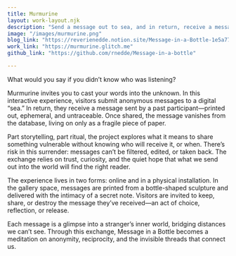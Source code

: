 ```yaml
---
title: Murmurine
layout: work-layout.njk
description: "Send a message out to sea, and in return, receive a message left behind by a previous sender. "
image: "/images/murmurine.png"
blog_link: "https://reverienedde.notion.site/Message-in-a-Bottle-1e5a77ce693b806a833fe46a9393756d?pvs=4"
work_link: "https://murmurine.glitch.me"
github_link: "https://github.com/rnedde/Message-in-a-bottle"

---
```


What would you say if you didn’t know who was listening?

Murmurine invites you to cast your words into the unknown. In this interactive experience, visitors submit anonymous messages to a digital “sea.” In return, they receive a message sent by a past participant—printed out, ephemeral, and untraceable. Once shared, the message vanishes from the database, living on only as a fragile piece of paper.

Part storytelling, part ritual, the project explores what it means to share something vulnerable without knowing who will receive it, or when. There’s risk in this surrender: messages can’t be filtered, edited, or taken back. The exchange relies on trust, curiosity, and the quiet hope that what we send out into the world will find the right reader.

The experience lives in two forms: online and in a physical installation. In the gallery space, messages are printed from a bottle-shaped sculpture and delivered with the intimacy of a secret note. Visitors are invited to keep, share, or destroy the message they’ve received—an act of choice, reflection, or release.

Each message is a glimpse into a stranger’s inner world, bridging distances we can’t see. Through this exchange, Message in a Bottle becomes a meditation on anonymity, reciprocity, and the invisible threads that connect us.